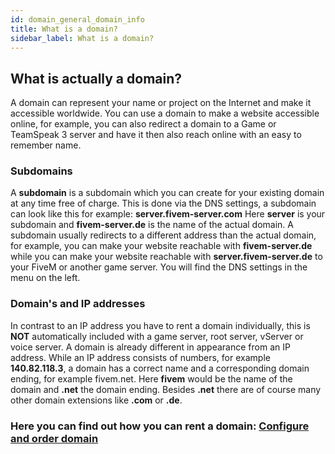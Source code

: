 ```yaml
---
id: domain_general_domain_info
title: What is a domain?
sidebar_label: What is a domain?
---
```



## What is actually a domain? 

A domain can represent your name or project on the Internet and make it accessible worldwide.
You can use a domain to make a website accessible online, for example, 
you can also redirect a domain to a Game or TeamSpeak 3 server and have it 
then also reach online with an easy to remember name.


### Subdomains

A **subdomain** is a subdomain which you can create for your existing domain at any time free of charge.
This is done via the DNS settings, a subdomain can look like this for example: **server.fivem-server.com**
Here **server** is your subdomain and **fivem-server.de** is the name of the actual domain.
A subdomain usually redirects to a different address than the actual domain,
for example, you can make your website reachable with **fivem-server.de** while you can make your website reachable with **server.fivem-server.de**
to your FiveM or another game server.
You will find the DNS settings in the menu on the left.


### Domain's and IP addresses

In contrast to an IP address you have to rent a domain individually, this is **NOT** automatically included with a game server, root server, vServer or voice server.
A domain is already different in appearance from an IP address. While an IP address consists of numbers, for example **140.82.118.3**, a domain has a 
correct name and a corresponding domain ending, for example fivem.net. Here **fivem** would be the name of the domain and **.net** the domain ending.
Besides **.net** there are of course many other domain extensions like **.com** or **.de**.

### Here you can find out how you can rent a domain: [Configure and order domain](domain_order.md)




